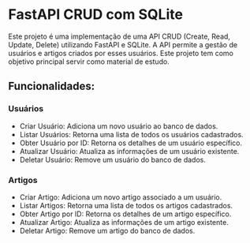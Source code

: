 # FastAPI CRUD com SQLite
Este projeto é uma implementação de uma API CRUD (Create, Read, Update, Delete) utilizando FastAPI e SQLite. A API permite a gestão de usuários e artigos criados por esses usuários. Este projeto tem como objetivo principal servir como material de estudo.

## Funcionalidades:

### Usuários
- Criar Usuário: Adiciona um novo usuário ao banco de dados.
- Listar Usuários: Retorna uma lista de todos os usuários cadastrados.
- Obter Usuário por ID: Retorna os detalhes de um usuário específico.
- Atualizar Usuário: Atualiza as informações de um usuário existente.
- Deletar Usuário: Remove um usuário do banco de dados.
### Artigos
- Criar Artigo: Adiciona um novo artigo associado a um usuário.
- Listar Artigos: Retorna uma lista de todos os artigos cadastrados.
- Obter Artigo por ID: Retorna os detalhes de um artigo específico.
- Atualizar Artigo: Atualiza as informações de um artigo existente.
- Deletar Artigo: Remove um artigo do banco de dados.
